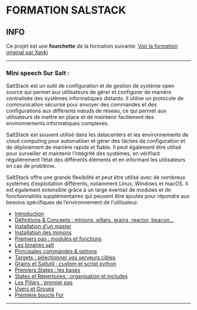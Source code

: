 <!-- Titre: FORMATION SALSTACK -->
<!-- auteur: Xavki https://gitlab.com/xavki -->
<!-- repris par madmax https://github.com/NANDILLONMaxence -->

# FORMATION SALSTACK

## INFO 
Ce projet est une **fourchette** de la formation suivante: [Voir la formation original par Xavki](https://gitlab.com/xavki/tutoriels-saltstack/-/tree/master?ref_type=heads)

--------------------------------------------------------------
### Mini speech Sur Salt :

SaltStack est un outil de configuration et de gestion de système open source qui permet aux utilisateurs de gérer et configurer de manière centralisée des systèmes informatiques distants. Il utilise un protocole de communication sécurisé pour envoyer des commandes et des configurations aux différents nœuds de réseau, ce qui permet aux utilisateurs de mettre en place et de maintenir facilement des environnements informatiques complexes.

SaltStack est souvent utilisé dans les datacenters et les environnements de cloud computing pour automatiser et gérer des tâches de configuration et de déploiement de manière rapide et fiable. Il peut également être utilisé pour surveiller et maintenir l’intégrité des systèmes, en vérifiant régulièrement l’état des différents éléments et en informant les utilisateurs en cas de problème.

SaltStack offre une grande flexibilité et peut être utilisé avec de nombreux systèmes d’exploitation différents, notamment Linux, Windows et macOS. Il est également extensible grâce à un large éventail de modules et de fonctionnalités supplémentaires qui peuvent être ajoutés pour répondre aux besoins spécifiques de l’environnement de l’utilisateur.


- [Introduction](https://github.com/NANDILLONMaxence/SaltStack/tree/main/01.introduction)
- [Définitions & Concepts : minions, pillars, grains, reactor, beacon...](https://github.com/NANDILLONMaxence/SaltStack/tree/main/02.principes_definitions)
- [Installation d'un master](https://github.com/NANDILLONMaxence/SaltStack/tree/main/03.installation_master)
- [Installation des minions](https://github.com/NANDILLONMaxence/SaltStack/tree/main/04.installation_minion)
- [Premiers pas : modules et fonctions](https://github.com/NANDILLONMaxence/SaltStack/tree/main/05.modules_fonctions)
- [Les binaires salt](https://github.com/NANDILLONMaxence/SaltStack/tree/main/06.binaires)
- [Principales commandes & options](https://github.com/NANDILLONMaxence/SaltStack/tree/main/07.principales_commandes)
- [Targets : sélectionner vos serveurs cibles](https://github.com/NANDILLONMaxence/SaltStack/tree/main/08-targeting)
- [Grains et Saltutil : custom et script python](https://github.com/NANDILLONMaxence/SaltStack/tree/main/09-grains-saltutil)
- [Premiers States : les bases](https://github.com/NANDILLONMaxence/SaltStack/tree/main/10-premier-salt-state)
- [States et Répertoires : organisation et includes](https://github.com/NANDILLONMaxence/SaltStack/tree/main/11-states-directories)
- [Les Pillars : premier pas](https://github.com/NANDILLONMaxence/SaltStack/tree/main/12-pillars-premier-pas)
- [Users et Groups](https://github.com/NANDILLONMaxence/SaltStack/tree/main/13-creation-users-pillars)
- [Première boucle For](https://github.com/NANDILLONMaxence/SaltStack/tree/main/14-premiere-boucle)
<!--- 15. [Highstate & Top.sls : mise en place]()
- 16. [State File : touch, fichiers, directory, comment, decode...]()
- 17. [Premier Template : file managed]()
- 18. [Archives : extraction, download, conditions...]()
- 19. [Packages & Repos : installation, mises à jour...]()
- 20. [States Service : manager vos services systemd]()
- 21. [Map Jinja : variable par défaut, filtre par grains]()
- 22. [Jinja : filter by, définition de variable]()
- 23. [Nodegroups & Grains : regroupement de cibles]()
- 24. [La Mine : collecter et utiliser vos données]()
- 25. [Minions : les reconfigurer à distance (states)]()
- 26. [TP Monitoring : installation de node exporter]()
#- 27. [TP Monitoring : configuration et installation de prometheus]()
#- 28. [TP Monitoring : grafana et la datasource prometheus]()
#- 29. [TP Monitoring : les dashboards Grafana]() -->

--------------------------------------------------------------
